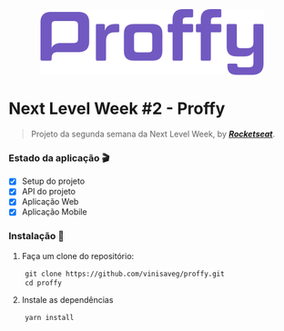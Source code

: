 <p align="center">
    <img src="https://github.com/vinisaveg/proffy/blob/master/.github/proffy-logo.svg"/>
</p>

# Next Level Week #2 - Proffy

> Projeto da segunda semana da Next Level Week, by [**_Rocketseat_**](https://rocketseat.com.br/).

### Estado da aplicação :clapper:

- [x] Setup do projeto
- [x] API do projeto
- [x] Aplicação Web
- [x] Aplicação Mobile

### Instalação :construction_worker:

1. Faça um clone do repositório:

```
    git clone https://github.com/vinisaveg/proffy.git
    cd proffy

```

2. Instale as dependências

```
    yarn install

```
